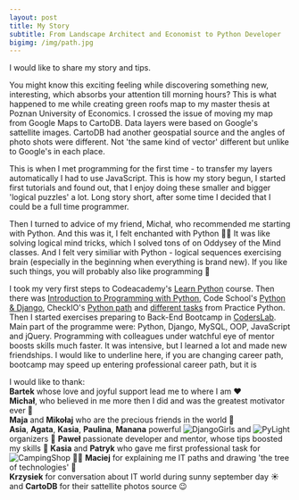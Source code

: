 ```yaml
---
layout: post
title: My Story
subtitle: From Landscape Architect and Economist to Python Developer
bigimg: /img/path.jpg
---
```


I would like to share my story and tips.

You might know this exciting feeling while discovering something new, interesting, which absorbs your attention till morning hours? This is what happened to me while creating green roofs map to my master thesis at Poznan University of Economics. I crossed the issue of moving my map from Google Maps to CartoDB. Data layers were based on Google's sattellite images. CartoDB had another geospatial source and the angles of photo shots were different. Not 'the same kind of vector' different but unlike to Google's in each place. 
<!-- 
![Front-end vs. Back-end](http://i.imgur.com/G7hDEvr.jpg){: style="float:right; width: 40%; height: auto;"} -->

This is when I met programming for the first time - to transfer my layers automatically I had to use JavaScript. This is how my story begun, I started first tutorials and found out, that I  enjoy doing these smaller and bigger 'logical puzzles' a lot. Long story short, after some time I decided that I could be a full time programmer. 
<!-- First decision was: _Front-end or back-end - that is the question?_ 

As a first option I decided to learn front-end. I watched video tutorials, finished some courses, started coding first websites. But there was 'not enough chemistry' between me and HTML&CSS.  -->

Then I turned to advice of my friend, Michał, who recommended me starting with Python. And this was it, I felt enchanted with Python 🐍😄 It was like solving logical mind tricks, which I solved tons of on Oddysey of the Mind classes. And I felt very similiar with Python - logical sequences exercising brain (especially in the beginning when everything is brand new). If you like such things, you will probably also like programming 🙂

I took my very first steps to Codeacademy's [Learn Python](https://www.codecademy.com/learn/learn-python) course. Then there was [Introduction to Programming with Python](https://mva.microsoft.com/en-us/training-courses/introduction-to-programming-with-python-8360?l=lqhuMxFz_8904984382), Code School's [Python & Django](https://www.codeschool.com/learn/python), CheckIO's [Python path](https://checkio.org/) and [different tasks](http://www.practicepython.org/) from Practice Python. Then I started exercises preparing to Back-End Bootcamp in [CodersLab](https://coderslab.pl/pl). Main part of the programme were: Python, Django, MySQL, OOP, JavaScript and jQuery. Programming with colleagues under watchful eye of mentor boosts skills much faster. It was intensive, but I learned a lot and made new friendships. I would like to underline here, if you are changing career path, bootcamp may speed up entering professional career path, but it is 



I would like to thank:  
  **Bartek** whose love and joyful support lead me to where I am ❤️  
  **Michał**, who believed in me more then I did and was the greatest motivator ever 🚀  
  **Maja** and **Mikołaj** who are the precious friends in the world 💎  
  **Asia**, **Agata**, **Kasia**, **Paulina**, **Manana** powerful ![DjangoGirls]() and ![PyLight]() organizers 💪
  **Paweł** passionate developer and mentor, whose tips boosted my skills 💪
  **Kasia** and **Patryk** who gave me first professional task for ![CampingShop](https://www.campingshop.pl/) 👩‍💻
  **Maciej** for explaining me IT paths and drawing 'the tree of technologies' 🌳  
  **Krzysiek** for conversation about IT world during sunny september day ☀️   
  and **CartoDB** for their sattellite photos source 😉  
